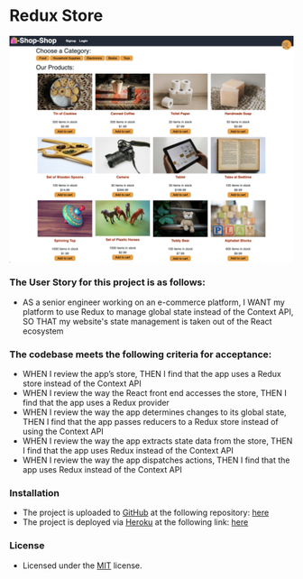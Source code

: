 # Redux Store
![alt text](client/public/images/screenshot.png)

### The User Story for this project is as follows:
- AS a senior engineer working on an e-commerce platform, I WANT my platform to use Redux to manage global state instead of the Context API, SO THAT my website's state management is taken out of the React ecosystem


### The codebase meets the following criteria for acceptance:
- WHEN I review the app’s store, THEN I find that the app uses a Redux store instead of the Context API
- WHEN I review the way the React front end accesses the store, THEN I find that the app uses a Redux provider
- WHEN I review the way the app determines changes to its global state, THEN I find that the app passes reducers to a Redux store instead of using the Context API
- WHEN I review the way the app extracts state data from the store, THEN I find that the app uses Redux instead of the Context API
- WHEN I review the way the app dispatches actions, THEN I find that the app uses Redux instead of the Context API


### Installation
- The project is uploaded to [GitHub](https://github.com/) at the following repository: [here](https://github.com/sourslaw/22_Redux_Store)
- The project is deployed via [Heroku](https://www.heroku.com/) at the following link: [here](https://serene-brook-88637.herokuapp.com/)

### License
- Licensed under the [MIT](https://opensource.org/licenses/mit-license.php) license.
